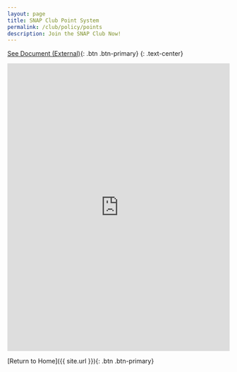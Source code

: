 ```yaml
---
layout: page
title: SNAP Club Point System
permalink: /club/policy/points
description: Join the SNAP Club Now!
---
```

[See Document (External)](https://docs.google.com/document/d/1LVNg2yafaZ2UFrFImAlsQX4Xtxmkpf3liPeYh4gcpI4/edit?usp=sharing){: .btn .btn-primary}
{: .text-center}

<div style="left: 0; width: 100%; height: 0; position: relative; padding-bottom: 129.4118%;"><iframe src="https://docs.google.com/document/d/1LVNg2yafaZ2UFrFImAlsQX4Xtxmkpf3liPeYh4gcpI4/preview?usp=embed_googleplus" style="top: 0; left: 0; width: 100%; height: 100%; position: absolute; border: 0;" allowfullscreen></iframe></div>


[Return to Home]({{ site.url }}){: .btn .btn-primary}
